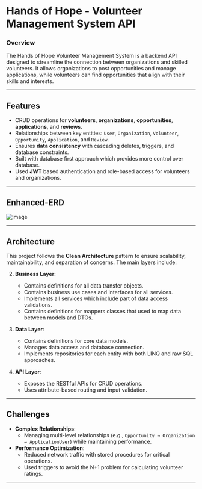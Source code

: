 # Hands of Hope - Volunteer Management System API

### **Overview**
The Hands of Hope Volunteer Management System is a backend API designed to streamline the connection between organizations and skilled volunteers. It allows organizations to post opportunities and manage applications, while volunteers can find opportunities that align with their skills and interests.

---

## **Features**
- CRUD operations for **volunteers**, **organizations**, **opportunities**, **applications**, and **reviews**.
- Relationships between key entities: `User`, `Organization`, `Volunteer`, `Opportunity`, `Application`, and `Review`.
- Ensures **data consistency** with cascading deletes, triggers, and database constraints.
- Built with database first approach which provides more control over database.
- Used **JWT** based authentication and role-based access for volunteers and organizations.
---

## **Enhanced-ERD**
![image](https://github.com/user-attachments/assets/97240fd5-c7bb-4e03-b645-f824e7de889c)

---

## **Architecture**
This project follows the **Clean Architecture** pattern to ensure scalability, maintainability, and separation of concerns. The main layers include:

2. **Business Layer**:
   - Contains definitions for all data transfer objects.
   - Contains business use cases and interfaces for all services.
   - Implements all services which include part of data access validations.
   - Contains definitions for mappers classes that used to map data between models and DTOs.

1. **Data Layer**:
   - Contains definitions for core data models. 
   - Manages data access and database connection.
   - Implements repositories for each entity with both LINQ and raw SQL approaches.

3. **API Layer**:
   - Exposes the RESTful APIs for CRUD operations.
   - Uses attribute-based routing and input validation.

---

## **Challenges**
- **Complex Relationships**:
  - Managing multi-level relationships (e.g., `Opportunity → Organization → ApplicationUser`) while maintaining performance.
- **Performance Optimization**:
  - Reduced network traffic with stored procedures for critical operations.
  - Used triggers to avoid the N+1 problem for calculating volunteer ratings.
    
---

